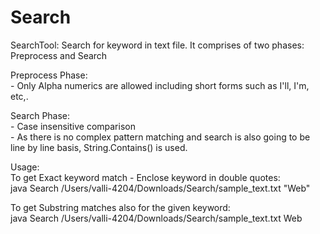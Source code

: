 # Search
SearchTool:
    Search for keyword in text file. It comprises of two phases: Preprocess and Search

Preprocess Phase:<br>
    - Only Alpha numerics are allowed including short forms such as I'll, I'm, etc,.    
    
Search Phase:<br>
    - Case insensitive comparison<br>
    - As there is no complex pattern matching and search is also going to be line by line basis, String.Contains() is used.

Usage:<br>
To get Exact keyword match
    - Enclose keyword in double quotes:<br>
java Search /Users/valli-4204/Downloads/Search/sample_text.txt \"Web\"

To get Substring matches also for the given keyword:<br>
java Search /Users/valli-4204/Downloads/Search/sample_text.txt Web
